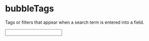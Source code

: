 bubbleTags
==========

Tags or filters that appear when a search term is entered into a field.

<input></input>
